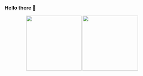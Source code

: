 ### Hello there 🦕

<div align="center">
  <a href="https://github.com/conwayconstar">
  <img height="180em" src="https://stats-khaki-eight.vercel.app/api?username=conwayconstar&show_icons=true&theme=dracula&include_all_commits=true&count_private=true"/>
  <img height="180em" src="https://stats-khaki-eight.vercel.app/api/top-langs/?username=conwayconstar&layout=compact&langs_count=7&theme=dracula"/>
  </a>
</div>
